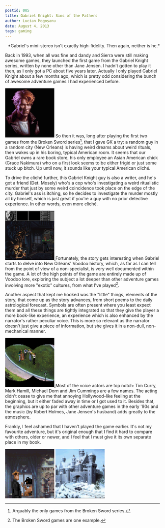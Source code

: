 ```yaml
---
postid: 005
title: Gabriel Knight: Sins of the Fathers
author: Lucian Mogoșanu
date: August 4, 2013
tags: gaming
---
```


<p style="text-align: right">*Gabriel's mini-stereo isn't exactly
high-fidelity. Then again, neither is he.*</p>

Back in 1993, when all was fine and dandy and Sierra were still making awesome
games, they launched the first game from the Gabriel Knight series, written by
none other than Jane Jensen. I hadn't gotten to play it then, as I only got a
PC about five years later. Actually I only played Gabriel Knight about a few
months ago, which is pretty odd considering the bunch of awesome adventure
games I had experienced before.

<!--more-->

<span class="imgright"><a href="/uploads/2013/08/gk-007.png">
<img class="thumb"
src="/uploads/2013/08/gk-007-thumb.png" title="Mr. Knight and some guy"/></a></span>
So then it was, long after playing the first two games from the Broken Sword
series[^1], that I gave GK a try: a random guy in a random city (New Orleans)
is having weird dreams about weird rituals, then wakes up in his boring,
typical American room. It seems that our Gabriel owns a rare book store, his
only employee an Asian American chick (Grace Nakimura) who on a first look
seems to be either frigid or just some stuck up bitch. Up until now, it sounds
like your typical American cliché.

To drive the cliché further, this Gabriel Knight guy is also a writer, and he's
got a friend (Det. Mosely) who's a cop who's investigating a weird ritualistic
murder that just by some weird coincidence took place on the edge of the city.
Gabriel's ass is itching, so he decides to investigate the murder mostly all by
himself, which is just great if you're a guy with no prior detective
experience. In other words, even more cliché.

<span class="imgleft"><a href="/uploads/2013/08/gk-009.png"><img class="thumb"
src="/uploads/2013/08/gk-009-thumb.png" title="One of the rare player deaths in the game. Not as frustrating as it might seem."/>
</a></span>
Fortunately, the story gets interesting when Gabriel starts to delve into New
Orleans' Voodoo history, which, as far as I can tell from the point of view of a
non-specialist, is very well documented within the game. A lot of the high
points of the game are entirely made up of Voodoo lore, exploring the subject a
lot deeper than other adventure games involving more "exotic" cultures, from
what I've played[^2].

Another aspect that kept me hooked was the "little" things, elements of the
story, that come up as the story advances, from short poems to the daily
astrological forecast. Symbols are often present where you least expect them and
all these things are tightly integrated so that they give the player a more
book-like experience, an experience which is also enhanced by the narrator's
rather peculiar voice. This is more so relevant as the narrator doesn't just
give a piece of information, but she gives it in a non-dull, non-mechanical
manner.

<span class="imgright"><a href="/uploads/2013/08/gk-008.png"><img class="thumb"
src="/uploads/2013/08/gk-008-thumb.png" title="When the saints go marching in."/>
</a></span>
Most of the voice actors are top notch: Tim Curry, Mark Hamill, Michael Dorn
and Jim Cummings are a few names. The acting didn't cease to give me that
annoying Hollywood-like feeling at the beginning, but it either faded away in
time or I got used to it. Besides that, the graphics are up to par with other
adventure games in the early '90s and the music (by Robert Holmes, Jane
Jensen's husband) adds greatly to the atmosphere.

Frankly, I feel ashamed that I haven't played the game earlier. It's not my
favourite adventure, but it's original enough that I find it hard to compare
with others, older or newer, and I feel that I must give it its own separate
place in my book.

<span><a href="/uploads/2013/08/gk-003.png"><img class="thumb"
src="/uploads/2013/08/gk-003-thumb.png" title="The Voodoo museum."/>
</a></span>
<span><a href="/uploads/2013/08/gk-013.png"><img class="thumb"
src="/uploads/2013/08/gk-013-thumb.png" title="Beautiful winter landscape."/>
</a></span>

[^1]: Arguably the only games from the Broken Sword series.
[^2]: The Broken Sword games are one example.

